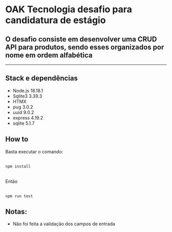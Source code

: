 <h1>OAK Tecnologia desafio para candidatura de estágio</h1>
<h2>O desafio consiste em desenvolver uma CRUD API para produtos, sendo esses organizados por nome em ordem alfabética</h2>
<hr>
<h2>Stack e dependências</h2>
<ul>
  <li>Node.js 18.18.1</li>
  <li>Sqlite3 3.39.3</li>
  <li>HTMX</li>
  <li>pug 3.0.2</li>
  <li>uuid 9.0.2</li>
  <li>express 4.19.2</li>
  <li>sqlite 5.1.7</li>
</ul>
<h2>How to</h2>
<p>Basta executar o comando:</p>
<br>
<code>npm install</code>
<br>
<br>
<p>Então</p>
<br>
<code>npm run test</code>
<br>
<h2>Notas:</h2>
<ul>
  <li>Não foi feita a validação dos campos de entrada</li>
</ul>
